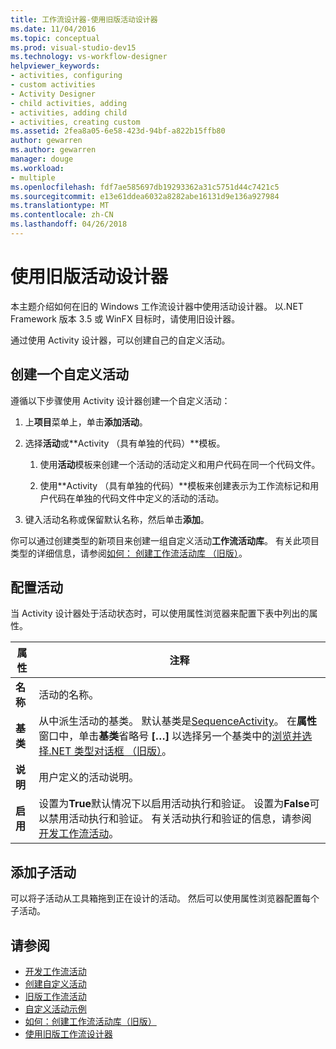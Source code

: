```yaml
---
title: 工作流设计器-使用旧版活动设计器
ms.date: 11/04/2016
ms.topic: conceptual
ms.prod: visual-studio-dev15
ms.technology: vs-workflow-designer
helpviewer_keywords:
- activities, configuring
- custom activities
- Activity Designer
- child activities, adding
- activities, adding child
- activities, creating custom
ms.assetid: 2fea8a05-6e58-423d-94bf-a822b15ffb80
author: gewarren
ms.author: gewarren
manager: douge
ms.workload:
- multiple
ms.openlocfilehash: fdf7ae585697db19293362a31c5751d44c7421c5
ms.sourcegitcommit: e13e61ddea6032a8282abe16131d9e136a927984
ms.translationtype: MT
ms.contentlocale: zh-CN
ms.lasthandoff: 04/26/2018
---
```

# <a name="using-the-legacy-activity-designer"></a>使用旧版活动设计器

本主题介绍如何在旧的 Windows 工作流设计器中使用活动设计器。 以.NET Framework 版本 3.5 或 WinFX 目标时，请使用旧设计器。

通过使用 Activity 设计器，可以创建自己的自定义活动。

## <a name="creating-a-custom-activity"></a>创建一个自定义活动

遵循以下步骤使用 Activity 设计器创建一个自定义活动：

1.  上**项目**菜单上，单击**添加活动**。

2.  选择**活动**或**Activity （具有单独的代码）**模板。

    1.  使用**活动**模板来创建一个活动的活动定义和用户代码在同一个代码文件。

    2.  使用**Activity （具有单独的代码）**模板来创建表示为工作流标记和用户代码在单独的代码文件中定义的活动的活动。

3.  键入活动名称或保留默认名称，然后单击**添加**。

你可以通过创建类型的新项目来创建一组自定义活动**工作流活动库**。 有关此项目类型的详细信息，请参阅[如何： 创建工作流活动库 （旧版）](../workflow-designer/how-to-create-a-workflow-activity-library-legacy.md)。

## <a name="configuring-an-activity"></a>配置活动

当 Activity 设计器处于活动状态时，可以使用属性浏览器来配置下表中列出的属性。

|属性|注释|
|--------------|--------------|
|**名称**|活动的名称。|
|**基类**|从中派生活动的基类。 默认基类是[SequenceActivity](http://go.microsoft.com/fwlink?LinkID=65020)。 在**属性**窗口中，单击**基类**省略号 **[…]** 以选择另一个基类中的[浏览并选择.NET 类型对话框 （旧版）](../workflow-designer/browse-and-select-a-dotnet-type-dialog-box-legacy.md)。|
|**说明**|用户定义的活动说明。|
|**启用**|设置为**True**默认情况下以启用活动执行和验证。 设置为**False**可以禁用活动执行和验证。 有关活动执行和验证的信息，请参阅[开发工作流活动](http://go.microsoft.com/fwlink?LinkID=65024)。|

## <a name="adding-child-activities"></a>添加子活动

可以将子活动从工具箱拖到正在设计的活动。 然后可以使用属性浏览器配置每个子活动。

## <a name="see-also"></a>请参阅

- [开发工作流活动](http://go.microsoft.com/fwlink?LinkID=65024)
- [创建自定义活动](http://go.microsoft.com/fwlink?LinkID=65021)
- [旧版工作流活动](../workflow-designer/legacy-workflow-activities.md)
- [自定义活动示例](http://go.microsoft.com/fwlink?LinkID=65022)
- [如何：创建工作流活动库（旧版）](../workflow-designer/how-to-create-a-workflow-activity-library-legacy.md)
- [使用旧版工作流设计器](../workflow-designer/using-the-legacy-workflow-designer.md)